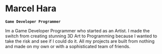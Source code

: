 # Marcel Hara

**`Game Developer Programmer`**

Im a Game Developer Programmer who started as an Artist. I made the switch from creating stunning 3D Art to Programming because I wanted to take the risk and see if I could do it. All my projects are built from nothing and made on my own or with a sophisticated team of friends.
